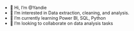 - 👋 Hi, I’m @Yandie
- 👀 I’m interested in Data extraction, cleaning, and analysis.
- 🌱 I’m currently learning Power BI, SQL, Python
- 💞️ I’m looking to collaborate on data analysis tasks


<!---
Yandie/Yandie is a ✨ special ✨ repository because its `README.md` (this file) appears on your GitHub profile.
You can click the Preview link to take a look at your changes.
--->
